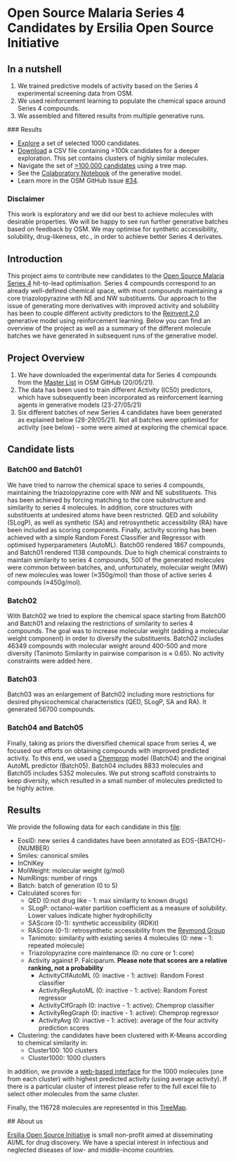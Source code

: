 # Open Source Malaria Series 4 Candidates by Ersilia Open Source Initiative

## In a nutshell

1. We trained predictive models of activity based on the Series 4 experimental screening data from OSM.
2. We used reinforcement learning to populate the chemical space around Series 4 compounds.
3. We assembled and filtered results from multiple generative runs.


### Results

* [Explore](https://share.streamlit.io/ersilia-os/osm-series4-candidates/main/app.py) a set of selected 1000 candidates.
* [Download](https://github.com/ersilia-os/osm-series4-candidates/blob/main/postprocess/210530_EOSI_OSM_Series4_All.csv) a CSV file containing >100k candidates for a deeper exploration. This set contains clusters of highly similar molecules.
* Navigate the set of [>100,000 candidates](https://ersilia-os.github.io/osm-series4-candidates/tmap/osm_eosi_s4.html) using a tree map.
* See the [Colaboratory Notebook](https://colab.research.google.com/drive/1MK4UJP6Vw1FjaVaTu9CwpBb2XrjPw9xz?usp=sharing) of the generative model.
* Learn more in the OSM GitHub Issue [#34](https://github.com/OpenSourceMalaria/Series4_PredictiveModel/issues/34).

### Disclaimer

This work is exploratory and we did our best to achieve molecules with desirable properties. We will be happy to see run further generative batches based on feedback by OSM. We may optimise for synthetic accessibility, solubility, drug-likeness, etc., in order to achieve better Series 4 derivates.

## Introduction

This project aims to contribute new candidates to the [Open Source Malaria Series 4](https://github.com/OpenSourceMalaria/Series4) hit-to-lead optimisation. Series 4 compounds correspond to an already well-defined chemical space, with most compounds maintaining a core triazolopyrazine with NE and NW substituents.
Our approach to the issue of generating more derivatives with improved activity and solubility has been to couple different activity predictors to the [Reinvent 2.0](https://github.com/MolecularAI/Reinvent) generative model using reinforcement learning.
Below you can find an overview of the project as well as a summary of the different molecule batches we have generated in subsequent runs of the generative model.

## Project Overview
1. We have downloaded the experimental data for Series 4 compounds from the [Master List](https://github.com/OpenSourceMalaria/Series4/wiki/Sources-of-Data) in OSM GitHub (20/05/21).
2. The data has been used to train different Activity (IC50) predictors, which have subsequently been incorporated as reinforcement learning agents in generative models (23-27/05/21)
3. Six different batches of new Series 4 candidates have been generated as explained below (28-29/05/21). Not all batches were optimised for activity (see below) - some were aimed at exploring the chemical space.

## Candidate lists
### Batch00 and Batch01
We have tried to narrow the chemical space to series 4 compounds, maintaining the triazolopyrazine core with NW and NE substituents. This has been achieved by forcing matching to the core substructure and similarity to series 4 molecules. In addition, core structures with substituents at undesired atoms have been restricted. QED and solubility (SLogP), as well as synthetic (SA) and retrosynthetic accessibility (RA) have been included as scoring components. Finally, activity scoring has been achieved with a simple Random Forest Classifier and Regressor with optimised hyperparameters (AutoML).
Batch00 rendered 1867 compounds, and Batch01 rendered 1138 compounds. Due to high chemical constraints to maintain similarity to series 4 compounds, 500 of the generated molecules were common between batches, and, unfortunately, molecular weight (MW) of new molecules was lower (≈350g/mol) than those of active series 4 compounds (≈450g/mol).

### Batch02
With Batch02 we tried to explore the chemical space starting from Batch00 and Batch01 and relaxing the restrictions of similarity to series 4 compounds. The goal was to increase molecular weight (adding a molecular weight component) in order to diversify the substituents.
Batch02 includes 46349 compounds with molecular weight around 400-500 and more diversity (Tanimoto Similarity in pairwise comparison is ≈ 0.65). No activity constraints were added here.

### Batch03
Batch03 was an enlargement of Batch02 including more restrictions for desired physicochemical characteristics (QED, SLogP, SA and RA). It generated 56700 compounds.

### Batch04 and Batch05
Finally, taking as priors the diversified chemical space from series 4, we focused our efforts on obtaining compounds with improved predicted activity. To this end, we used a [Chemprop](https://github.com/chemprop/chemprop) model (Batch04) and the original AutoML predictor (Batch05).
Batch04 includes 8833 molecules and Batch05 includes 5352 molecules. We put strong scaffold constraints to keep diversity, which resulted in a small number of molecules predicted to be highly active.

## Results
We provide the following data for each candidate in this [file](https://github.com/ersilia-os/osm-series4-candidates/blob/main/postprocess/210530_EOSI_OSM_Series4_All.csv):
* EosID: new series 4 candidates have been annotated as EOS-{BATCH}-{NUMBER}
* Smiles: canonical smiles
* InChIKey
* MolWeight: molecular weight (g/mol)
* NumRings: number of rings
* Batch: batch of generation (0 to 5)
* Calculated scores for:
    * QED (0:not drug like - 1: max similarity to known drugs)
    * SLogP: octanol-water partition coefficient as a measure of solubility. Lower values indicate higher hydrophilicity
    * SAScore (0-1): synthetic accessibility (RDKit)
    * RAScore (0-1): retrosynthetic accessibility from the [Reymond Group](https://github.com/reymond-group/RAscore)
    * Tanimoto: similarity with existing series 4 molecules (0: new - 1: repeated molecule)
    * Triazolopyrazine core maintenance (0: no core or 1: core)
    * Activity against P. Falciparum. **Please note that scores are a relative ranking, not a probability**
        * ActivityClfAutoML (0: inactive - 1: active): Random Forest classifier
        * ActivityRegAutoML (0: inactive - 1: active): Random Forest regressor
        * ActivityClfGraph (0: inactive - 1: active): Chemprop classifier
        * ActivityRegGraph (0: inactive - 1: active): Chemprop regressor
        * ActivityAvg (0: inactive - 1: active): average of the four activity prediction scores
* Clustering: the candidates have been clustered with K-Means according to chemical similarity in:
    * Cluster100: 100 clusters
    * Cluster1000: 1000 clusters

In addition, we provide a [web-based interface](https://share.streamlit.io/ersilia-os/osm-series4-candidates/main/app.py) for the 1000 molecules (one from each cluster) with highest predicted activity (using average activity). If there is a particular cluster of interest please refer to the full excel file to select other molecules from the same cluster.

Finally, the 116728 molecules are represented in this [TreeMap](https://ersilia-os.github.io/osm-series4-candidates/tmap/osm_eosi_s4.html).


## About us

[Ersilia Open Source Initiative](https://ersilia.io) is small non-profit aimed at disseminating AI/ML for drug discovery. We have a special interest in infectious and neglected diseases of low- and middle-income countries.
